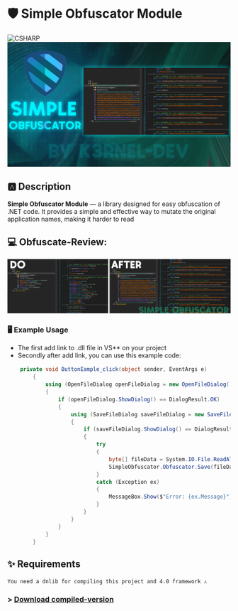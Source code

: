 # 🛡️ Simple Obfuscator Module
![CSHARP](https://img.shields.io/badge/Language-CSHARP-aqua?style=for-the-badge&logo=CS)
![](banner.png)

## 🅰️ Description

**Simple Obfuscator Module** — a library designed for easy obfuscation of .NET code. It provides a simple and effective way to mutate the original application names, making it harder to read

## 💻 Obfuscate-Review:
<p float="left">
  <img alt="screen" width="2000" src="obfuscator_banner.png">
</p> 

### 🖥️ Example Usage
 * The first add link to .dll file in VS** on your project
 * Secondly after add link, you can use this example code:
```csharp
    private void ButtonEample_click(object sender, EventArgs e)
        {
            using (OpenFileDialog openFileDialog = new OpenFileDialog())
            {
                if (openFileDialog.ShowDialog() == DialogResult.OK)
                {
                    using (SaveFileDialog saveFileDialog = new SaveFileDialog())
                    {
                        if (saveFileDialog.ShowDialog() == DialogResult.OK)
                        {
                            try
                            {
                                byte[] fileData = System.IO.File.ReadAllBytes(openFileDialog.FileName);
                                SimpleObfuscator.Obfuscator.Save(fileData, saveFileDialog.FileName);
                            }
                            catch (Exception ex)
                            {
                                MessageBox.Show($"Error: {ex.Message}");
                            }
                        }
                    }
                }
            }
        }
```
## ✨ Requirements
`You need a dnlib for compiling this project and 4.0 framework ⚠️ `

### > **[Download compiled-version](https://github.com/K3rnel-Dev/SimpleObfuscator-Library/releases/tag/Builds)**
